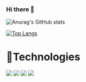 ### Hi there 👋

<!--
**adarshjp/adarshjp** is a ✨ _special_ ✨ repository because its `README.md` (this file) appears on your GitHub profile.

Here are some ideas to get you started:

- 🔭 I’m currently working on ...
- 🌱 I’m currently learning ...
- 👯 I’m looking to collaborate on ...
- 🤔 I’m looking for help with ...
- 💬 Ask me about ...
- 📫 How to reach me: ...
- 😄 Pronouns: ...
- ⚡ Fun fact: ...
-->
![Anurag's GitHub stats](https://github-readme-stats.vercel.app/api?username=adarshjp&count_private=true&show_icons=true&theme=dark&&hide=stars,issues,contribs)

[![Top Langs](https://github-readme-stats.vercel.app/api/top-langs/?username=adarshjp&layout=compact&theme=dark)](https://github.com/anuraghazra/github-readme-stats)

# 🔨Technologies 
![](https://img.shields.io/badge/MongoDb-***-informational?style=flat&logo=<LOGO_NAME>&logoColor=white&color=ad51cf)
![](https://img.shields.io/badge/ExpressJS-***-informational?style=flat&logo=<LOGO_NAME>&logoColor=white&color=ad51cf)
![](https://img.shields.io/badge/ReacJS-*-informational?style=flat&logo=<LOGO_NAME>&logoColor=white&color=ad51cf)
![](https://img.shields.io/badge/NodeJS-***-informational?style=flat&logo=<LOGO_NAME>&logoColor=white&color=ad51cf)




